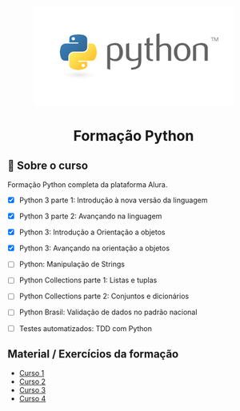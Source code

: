 <p align="center">
  <img src="/imagens/python.jpeg" alt="python" width=400 height=200>
</p>

<h1 align="center">
    Formação Python
</h1>
 

## :notebook_with_decorative_cover: Sobre o curso

Formação Python completa da plataforma Alura.
 - [x] Python 3 parte 1: Introdução à nova versão da linguagem
 - [x] Python 3 parte 2: Avançando na linguagem
 - [x] Python 3: Introdução a Orientação a objetos
 - [x] Python 3: Avançando na orientação a objetos
 - [ ] Python: Manipulação de Strings
 - [ ] Python Collections parte 1: Listas e tuplas
 - [ ] Python Collections parte 2: Conjuntos e dicionários
 - [ ] Python Brasil: Validação de dados no padrão nacional
 - [ ] Testes automatizados: TDD com Python


## Material / Exercícios da formação
 - [Curso 1][1]
 - [Curso 2][2]
 - [Curso 3][3]
 - [Curso 4][4]

 
[1]: https://github.com/amandazk/estudo-python/tree/main/curso-1
[2]: https://github.com/amandazk/estudo-python/tree/main/curso-2
[3]: https://github.com/amandazk/estudo-python/tree/main/curso-3
[4]: https://github.com/amandazk/estudo-python/tree/main/curso-3





